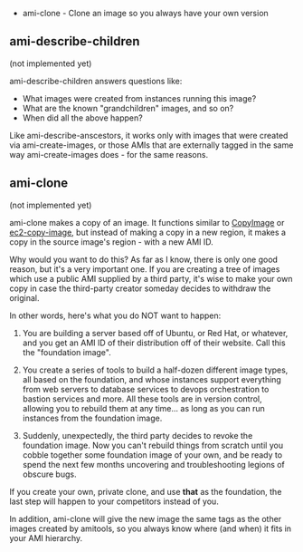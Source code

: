  - ami-clone - Clone an image so you always have your own version

## ami-describe-children
(not implemented yet)

ami-describe-children answers questions like:

 - What images were created from instances running this image?
 - What are the known "grandchildren" images, and so on?
 - When did all the above happen?

Like ami-describe-anscestors, it works only with images that were
created via ami-create-images, or those AMIs that are externally
tagged in the same way ami-create-images does - for the same reasons.

## ami-clone
(not implemented yet)

ami-clone makes a copy of an image. It functions similar to
[CopyImage](http://docs.aws.amazon.com/AWSEC2/latest/APIReference/ApiReference-query-CopyImage.html)
or
[ec2-copy-image](http://docs.aws.amazon.com/AWSEC2/latest/CommandLineReference/ApiReference-cmd-CopyImage.html),
but instead of making a copy in a new region, it makes a copy in the
source image's region - with a new AMI ID.

Why would you want to do this? As far as I know, there is only one
good reason, but it's a very important one. If you are creating a tree
of images which use a public AMI supplied by a third party, it's wise
to make your own copy in case the third-party creator someday decides
to withdraw the original.

In other words, here's what you do NOT want to happen:

 1. You are building a server based off of Ubuntu, or Red Hat, or
    whatever, and you get an AMI ID of their distribution off of their
    website. Call this the "foundation image".

 1. You create a series of tools to build a half-dozen different image
    types, all based on the foundation, and whose instances support
    everything from web servers to database services to devops
    orchestration to bastion services and more.  All these tools are
    in version control, allowing you to rebuild them at any time... as
    long as you can run instances from the foundation image.

 1. Suddenly, unexpectedly, the third party decides to revoke the
    foundation image. Now you can't rebuild things from scratch until
    you cobble together some foundation image of your own, and be
    ready to spend the next few months uncovering and troubleshooting
    legions of obscure bugs.

If you create your own, private clone, and use **that** as the
foundation, the last step will happen to your competitors instead of
you.

In addition, ami-clone will give the new image the same tags as the
other images created by amitools, so you always know where (and when)
it fits in your AMI hierarchy.

